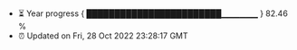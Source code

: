 - ⏳ Year progress { ████████████████████████▁▁▁▁▁▁ } 82.46 %
- ⏰ Updated on Fri, 28 Oct 2022 23:28:17 GMT


